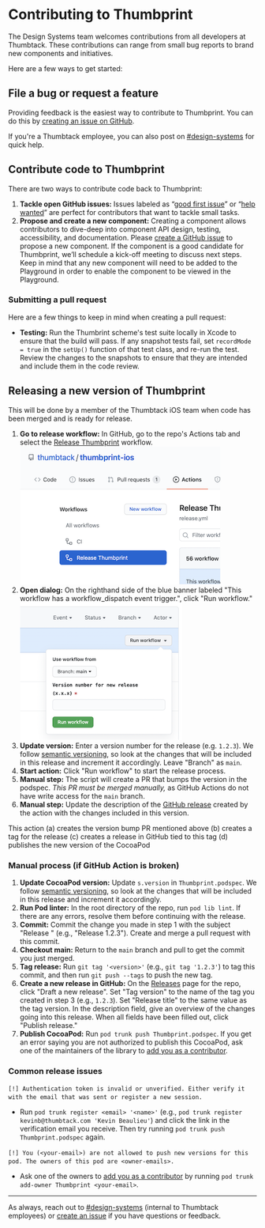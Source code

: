 # Contributing to Thumbprint

The Design Systems team welcomes contributions from all developers at Thumbtack. These contributions can range from small bug reports to brand new components and initiatives.

Here are a few ways to get started:

## File a bug or request a feature

Providing feedback is the easiest way to contribute to Thumbprint. You can do this by [creating an issue on GitHub](https://github.com/thumbtack/thumbprint-ios/issues).

If you're a Thumbtack employee, you can also post on [#design-systems](https://thumbtack.slack.com/messages/C7FLM0ZGU/details/) for quick help.

## Contribute code to Thumbprint

There are two ways to contribute code back to Thumbprint:

1. **Tackle open GitHub issues:** Issues labeled as “[good first issue](https://github.com/thumbtack/thumbprint-ios/issues?q=is%3Aopen+is%3Aissue+label%3A%22good+first+issue%22)” or “[help wanted](https://github.com/thumbtack/thumbprint-ios/issues?q=is%3Aopen+is%3Aissue+label%3A%22help+wanted%22)” are perfect for contributors that want to tackle small tasks.
2. **Propose and create a new component:** Creating a component allows contributors to dive-deep into component API design, testing, accessibility, and documentation. Please [create a GitHub issue](https://github.com/thumbtack/thumbprint-ios/issues) to propose a new component. If the component is a good candidate for Thumbprint, we’ll schedule a kick-off meeting to discuss next steps. Keep in mind that any new component will need to be added to the Playground in order to enable the component to be viewed in the Playground.

### Submitting a pull request

Here are a few things to keep in mind when creating a pull request:

- **Testing:** Run the Thumbrint scheme's test suite locally in Xcode to ensure that the build will pass. If any snapshot tests fail, set `recordMode = true` in the `setUp()` function of that test class, and re-run the test. Review the changes to the snapshots to ensure that they are intended and include them in the code review.

## Releasing a new version of Thumbprint

This will be done by a member of the Thumbtack iOS team when code has been merged and is ready for release.

1. **Go to release workflow:** In GitHub, go to the repo's Actions tab and select the [Release Thumbprint](https://github.com/thumbtack/thumbprint-ios/actions/workflows/release.yml) workflow.
   ![Screenshot of Actions tab on GitHub](./.github/release-workflow-screenshot.png)
2. **Open dialog:** On the righthand side of the blue banner labeled "This workflow has a workflow_dispatch event trigger.", click "Run workflow."
   ![Screenshot of the manual trigger dialog](./.github/release-dialog-screenshot.png)
3. **Update version:** Enter a version number for the release (e.g. `1.2.3`). We follow [semantic versioning](https://semver.org/), so look at the changes that will be included in this release and increment it accordingly. Leave "Branch" as `main`.
4. **Start action:** Click "Run workflow" to start the release process.
5. **Manual step:** The script will create a PR that bumps the version in the podspec. _This PR must be merged manually,_ as GitHub Actions do not have write access for the `main` branch.
6. **Manual step:** Update the description of the [GitHub release](https://github.com/thumbtack/thumbprint-ios/releases) created by the action with the changes included in this version.

This action
(a) creates the version bump PR mentioned above
(b) creates a tag for the release
(c) creates a release in GitHub tied to this tag
(d) publishes the new version of the CocoaPod

### Manual process (if GitHub Action is broken)

1. **Update CocoaPod version:** Update `s.version` in `Thumbprint.podspec`. We follow [semantic versioning](https://semver.org/), so look at the changes that will be included in this release and increment it accordingly.
2. **Run Pod linter:** In the root directory of the repo, run `pod lib lint`. If there are any errors, resolve them before continuing with the release.
3. **Commit:** Commit the change you made in step 1 with the subject "Release <version>" (e.g., "Release 1.2.3"). Create and merge a pull request with this commit.
4. **Checkout main:** Return to the `main` branch and pull to get the commit you just merged.
5. **Tag release:** Run `git tag '<version>'` (e.g., `git tag '1.2.3'`) to tag this commit, and then run `git push --tags` to push the new tag.
6. **Create a new release in GitHub:** On the [Releases](https://github.com/thumbtack/thumbprint-ios/releases) page for the repo, click "Draft a new release". Set "Tag version" to the name of the tag you created in step 3 (e.g., `1.2.3`). Set "Release title" to the same value as the tag version. In the description field, give an overview of the changes going into this release. When all fields have been filled out, click "Publish release."
7. **Publish CocoaPod:** Run `pod trunk push Thumbprint.podspec`. If you get an error saying you are not authorized to publish this CocoaPod, ask one of the maintainers of the library to [add you as a contributor](https://guides.cocoapods.org/making/getting-setup-with-trunk#adding-other-people-as-contributors).

### Common release issues

`[!] Authentication token is invalid or unverified. Either verify it with the email that was sent or register a new session.`

- Run `pod trunk register <email> '<name>'` (e.g., `pod trunk register kevinb@thumbtack.com 'Kevin Beaulieu'`) and click the link in the verification email you receive. Then try running `pod trunk push Thumbprint.podspec` again.

`[!] You (<your-email>) are not allowed to push new versions for this pod. The owners of this pod are <owner-emails>.`

- Ask one of the owners to [add you as a contributor](https://guides.cocoapods.org/making/getting-setup-with-trunk#adding-other-people-as-contributors) by running `pod trunk add-owner Thumbprint <your-email>`.

---

As always, reach out to [#design-systems](https://thumbtack.slack.com/messages/C7FLM0ZGU/details/) (internal to Thumbtack employees) or [create an issue](https://github.com/thumbtack/thumbprint-ios/issues) if you have questions or feedback.
